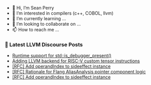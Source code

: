 - 👋 Hi, I’m Sean Perry
- 👀 I’m interested in compilers (c++, COBOL, llvm)
- 🌱 I’m currently learning ...
- 💞️ I’m looking to collaborate on ...
- 📫 How to reach me ...

<!---
s66perry/s66perry is a ✨ special ✨ repository because its `README.md` (this file) appears on your GitHub profile.
You can click the Preview link to take a look at your changes.
--->
### 📕 Latest LLVM Discourse Posts

<!-- DISCOURSE-LLVM:START -->
- [Runtime support for std::is_debugger_present&lpar;&rpar;](https://discourse.llvm.org/t/runtime-support-for-std-is-debugger-present/79338#post_5)
- [Adding LLVM backend for RISC-V custom tensor instructions](https://discourse.llvm.org/t/adding-llvm-backend-for-risc-v-custom-tensor-instructions/79312#post_2)
- [[RFC] Add operandIndex to sideeffect instance](https://discourse.llvm.org/t/rfc-add-operandindex-to-sideeffect-instance/79243#post_5)
- [[RFC] Rationale for Flang AliasAnalysis pointer component logic](https://discourse.llvm.org/t/rfc-rationale-for-flang-aliasanalysis-pointer-component-logic/79252#post_12)
- [[RFC] Add operandIndex to sideeffect instance](https://discourse.llvm.org/t/rfc-add-operandindex-to-sideeffect-instance/79243#post_4)
<!-- DISCOURSE-LLVM:END -->
